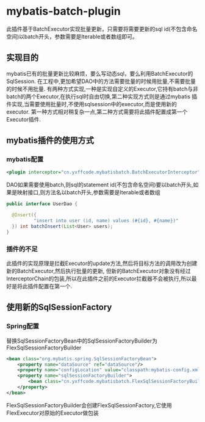 # mybatis-batch-plugin 
此插件基于BatchExecutor实现批量更新，只需要将需要更新的sql id(不包含命名空间)以batch开头，参数需要是Iterable或者数组即可。

## 实现目的 
mybatis已有的批量更新比较麻烦，要么写动态sql，要么利用BatchExecutor的SqlSession.
在工程中,更加希望DAO中的方法需要批量的时候用批量,不需要批量的时候不用批量.
有两种方式实现,一种是实现自定义的Executor,它持有batch与非batch的两个Executor,在执行sql时自由切换,第二种实现方式则是通过mybatis
插件实现,当需要使用批量时,不使用sqlsession中的executor,而是使用新的executor.
第一种方式相对稍复杂一点,第二种方式需要将此插件配置成第一个Executor插件.

## mybatis插件的使用方式 
### mybatis配置 
```xml
<plugin interceptor="cn.yxffcode.mybatisbatch.BatchExecutorInterceptor"></plugin>
```
DAO如果需要使用batch,则sql的statement id(不包含命名空间)要以batch开头,如果是映射接口,则方法名以batch开头,参数需要是Iterable或者数组 
```java
public interface UserDao {

  @Insert({
          "insert into user (id, name) values (#{id}, #{name})"
  }) int batchInsert(List<User> users);
}
```

### 插件的不足
此插件的实现原理是拦截Executor的update方法,然后将目标方法的调用改为创建新的BatchExecutor,然后执行批量的更新,
但新的BatchExecutor对象没有经过InterceptorChain的包装,所以在此插件之前的Executor拦截器不会被执行,所以最好是将此插件配置在第一个.

## 使用新的SqlSessionFactory
### Spring配置
替换SqlSessionFactoryBean中的SqlSessionFactoryBuilder为FlexSqlSessionFactoryBuilder 
```xml 
<bean class="org.mybatis.spring.SqlSessionFactoryBean">
    <property name="dataSource" ref="dataSource"/>
    <property name="configLocation" value="classpath:mybatis-config.xml"/>
    <property name="sqlSessionFactoryBuilder">
        <bean class="cn.yxffcode.mybatisbatch.FlexSqlSessionFactoryBuilder"/>
    </property>
</bean>
```
FlexSqlSessionFactoryBuilder会创建FlexSqlSessionFactory,它使用FlexExecutor对原始的Executor做包装

